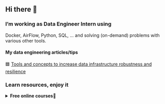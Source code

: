 ## Hi there 👋

### I’m working as Data Engineer Intern using
Docker, AirFlow, Python, SQL, ... and solving (on-demand) problems with various other tools.

#### My data engineering articles/tips
🟦 [Tools and concepts to increase data infrastructure robustness and resilience](https://gist.github.com/jsvitor/40236dab063dc312e1f67eb314c8dee1)

<!--

**jsvitor/jsvitor** is a ✨ _special_ ✨ repository because its `README.md` (this file) appears on your GitHub profile.

Here are some ideas to get you started:

- 🔭 I’m currently working on ...
- 🌱 I’m currently learning ...
- 👯 I’m looking to collaborate on ...
- 🤔 I’m looking for help with ...
- 💬 Ask me about ...
- 📫 How to reach me: ...
- 😄 Pronouns: ...
- ⚡ Fun fact: ...

### Projects and bootcamps that I did
<details>
  <summary><b>Data Engineer</b>💜</summary>
  
  #### 💹 Data exploration with Python
  * [Titanic model](https://colab.research.google.com/github/jsvitor/data-engineer-banco-carrefour/blob/main/titanic_model.ipynb)
</details>

<details>
  <summary><b>Data Engineer</b>💜</summary>
  
  #### 💹 Data exploration with Python
  * [Titanic model](https://colab.research.google.com/github/jsvitor/data-engineer-banco-carrefour/blob/main/titanic_model.ipynb)
</details>
-->
### Learn resources, enjoy it
<details>
  <summary><b>Free online courses</b>💜</summary>
  
  ## in English
  * [FreeCodeCamp](https://www.freecodecamp.org)
  * [SoloLearn](https://www.sololearn.com)
  * [Coursera](https://www.coursera.org)
  * [Khan Academy](https://www.khanacademy.org/)
  * [Harvard University](https://online-learning.harvard.edu/catalog/free)
  * [Udacity](https://www.udacity.com)
  * [Alison](https://alison.com)
  
  * [Apache Airflow | Learning path](https://github.com/jghoman/awesome-apache-airflow)
 
  ## in Portuguese
  * [Digital Innovation One](http://dio.me)
  * [Gama Accademy](https://www.gama.academy)
  * [Rocketseat](https://rocketseat.com.br)
  * [Fundação Bradesco](https://www.ev.org.br/Cursos)
  * [TIM Tec](https://cursos.timtec.com.br/courses)
  * [BRASIL MAIS DIGITAL](http://www.brasilmaisdigital.org.br/index.php/pt-br/)
  * [Centro Paula Souza](https://portalgeead.cps.sp.gov.br/mooc)
  * [Kultivi](https://kultivi.com)
</details>



